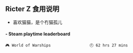 ## Ricter Z 食用说明
- 喜欢猫猫，是个冇猫孤儿

<!-- steam-box start -->
#### - Steam playtime leaderboard
```text
🎮 World of Warships                 🕘 62 hrs 27 mins
```
<!-- Powered by https://github.com/YouEclipse/steam-box . -->
<!-- steam-box end -->
